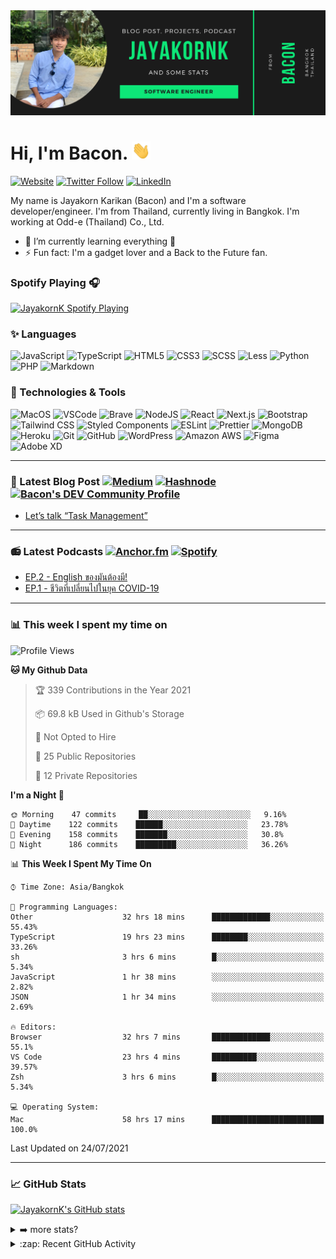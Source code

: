 <img src="https://github.com/jayakornk/jayakornk/blob/main/GitHub%20Banner.png">

# Hi, I'm Bacon. <img src="https://raw.githubusercontent.com/jayakornk/jayakornk/main/wave.gif" width="30px">

[![Website](https://img.shields.io/website?label=jayakornk.dev&style=for-the-badge&url=https%3A%2F%2Fjayakornk.dev)][website]
[![Twitter Follow](https://img.shields.io/twitter/follow/jayakornk?color=1DA1F2&logo=twitter&style=for-the-badge)](https://twitter.com/intent/follow?original_referer=https%3A%2F%2Fgithub.com%2Fjayakornk&screen_name=jayakornk)
[![LinkedIn](https://img.shields.io/badge/-Jayakorn_Karikan-0077B5?style=for-the-badge&logo=linkedin)][linkedin]

My name is Jayakorn Karikan (Bacon) and I'm a software developer/engineer. I'm from Thailand, currently living in Bangkok. I'm working at Odd-e (Thailand) Co., Ltd.

- 🌱 I’m currently learning everything 🥶
- ⚡ Fun fact: I'm a gadget lover and a Back to the Future fan.

### Spotify Playing 🎧

[<img src="https://spotify-readme.jayakornk.vercel.app/api/spotify" alt="JayakornK Spotify Playing" width="350" />](https://open.spotify.com/user/whiskey2wine)

### ✨ Languages

![JavaScript](https://img.shields.io/badge/JavaScript-F7DF1E?style=for-the-badge&logo=javascript&logoColor=333333)
![TypeScript](https://img.shields.io/badge/TypeScript-3178C6?style=for-the-badge&logo=typescript&logoColor=white)
![HTML5](https://img.shields.io/badge/HTML-E34F26?style=for-the-badge&logo=html5&logoColor=white)
![CSS3](https://img.shields.io/badge/CSS-1572B6?style=for-the-badge&logo=css3&logoColor=white)
![SCSS](https://img.shields.io/badge/SCSS-CC6699?style=for-the-badge&logo=sass&logoColor=white)
![Less](https://img.shields.io/badge/Less-1D365D?style=for-the-badge&logo=less&logoColor=white)
![Python](https://img.shields.io/badge/Python-3776AB?style=for-the-badge&logo=python&logoColor=white)
![PHP](https://img.shields.io/badge/PHP-777BB4?style=for-the-badge&logo=php&logoColor=white)
![Markdown](https://img.shields.io/badge/Markdown-000000?style=for-the-badge&logo=markdown&logoColor=white)

### 🧰 Technologies & Tools

![MacOS](https://img.shields.io/badge/-Macbook_Air_M1-black?style=flat-square&logo=apple)
![VSCode](https://img.shields.io/badge/-VSCode-black?style=flat-square&logo=visual-studio-code&logoColor=007ACC)
![Brave](https://img.shields.io/badge/-Brave_Browser-black?style=flat-square&logo=brave)
![NodeJS](https://img.shields.io/badge/-NodeJS-black?style=flat-square&logo=node.js)
![React](https://img.shields.io/badge/-React-black?style=flat-square&logo=react)
![Next.js](https://img.shields.io/badge/-Next.js-black?style=flat-square&logo=next.js)
![Bootstrap](https://img.shields.io/badge/-Bootstrap-black?style=flat-square&logo=bootstrap)
![Tailwind CSS](https://img.shields.io/badge/-Tailwind_CSS-black?style=flat-square&logo=tailwind-css)
![Styled Components](https://img.shields.io/badge/-Styled_Components-black?style=flat-square&logo=styled-components)
![ESLint](https://img.shields.io/badge/-ESLint-black?style=flat-square&logo=eslint&logoColor=4B32C3)
![Prettier](https://img.shields.io/badge/-Prettier-black?style=flat-square&logo=prettier)
![MongoDB](https://img.shields.io/badge/-MongoDB-black?style=flat-square&logo=mongodb)
![Heroku](https://img.shields.io/badge/-Heroku-black?style=flat-square&logo=heroku&logoColor=430098)
![Git](https://img.shields.io/badge/-Git-black?style=flat-square&logo=git)
![GitHub](https://img.shields.io/badge/-GitHub-black?style=flat-square&logo=github)
![WordPress](https://img.shields.io/badge/-WordPress-black?style=flat-square&logo=wordpress&logoColor=21759B)
![Amazon AWS](https://img.shields.io/badge/-AWS-black?style=flat-square&logo=amazon-aws)
![Figma](https://img.shields.io/badge/-Figma-black?style=flat-square&logo=figma)
![Adobe XD](https://img.shields.io/badge/-Adobe_XD-black?style=flat-square&logo=adobe-xd)

---

### 📝 Latest Blog Post [![Medium](https://img.shields.io/badge/-Medium-12100E?style=flat-square&logo=medium)](https://medium.com/@jayakornk) [![Hashnode](https://img.shields.io/badge/-Hashnode-2962FF?style=flat-square&logo=hashnode)](https://hashnode.com/@jayakornk) [![Bacon's DEV Community Profile](https://img.shields.io/badge/-dev.to-0A0A0A?style=flat-square&logo=dev.to)](https://dev.to/jayakornk)

<!-- BLOG-POST-LIST:START -->
- [Let’s talk “Task Management”](https://medium.com/odds-team/lets-talk-task-management-a2a8ac7db511?source=rss-b59d0b314c81------2)
<!-- BLOG-POST-LIST:END -->

---

### 📻 Latest Podcasts [![Anchor.fm](https://img.shields.io/badge/-Anchor.fm-5000B9?style=flat-square&logo=anchor&logoColor=white)](https://anchor.fm/organic-talk) [![Spotify](https://img.shields.io/badge/-Spotify-1ED760?style=flat-square&logo=spotify&logoColor=white)](https://open.spotify.com/show/7mTCD9dJ7epy3w8WN4CXde)

<!-- PODCAST:START -->
- [EP.2 - English ของมันต้องมี!](https://anchor.fm/organic-talk/episodes/EP-2---English-eersf0)
- [EP.1 - ชีวิตที่เปลี่ยนไปในยุค COVID-19](https://anchor.fm/organic-talk/episodes/EP-1----COVID-19-eeho5o)
<!-- PODCAST:END -->

---

### 📊 This week I spent my time on

<!--START_SECTION:waka-->
![Profile Views](http://img.shields.io/badge/Profile%20Views-0-blue)

**🐱 My Github Data** 

> 🏆 339 Contributions in the Year 2021
 > 
> 📦 69.8 kB Used in Github's Storage 
 > 
> 🚫 Not Opted to Hire
 > 
> 📜 25 Public Repositories 
 > 
> 🔑 12 Private Repositories  
 > 
**I'm a Night 🦉** 

```text
🌞 Morning    47 commits     ██░░░░░░░░░░░░░░░░░░░░░░░   9.16% 
🌆 Daytime    122 commits    ██████░░░░░░░░░░░░░░░░░░░   23.78% 
🌃 Evening    158 commits    ███████░░░░░░░░░░░░░░░░░░   30.8% 
🌙 Night      186 commits    █████████░░░░░░░░░░░░░░░░   36.26%

```


📊 **This Week I Spent My Time On** 

```text
⌚︎ Time Zone: Asia/Bangkok

💬 Programming Languages: 
Other                    32 hrs 18 mins      █████████████░░░░░░░░░░░░   55.43% 
TypeScript               19 hrs 23 mins      ████████░░░░░░░░░░░░░░░░░   33.26% 
sh                       3 hrs 6 mins        █░░░░░░░░░░░░░░░░░░░░░░░░   5.34% 
JavaScript               1 hr 38 mins        ░░░░░░░░░░░░░░░░░░░░░░░░░   2.82% 
JSON                     1 hr 34 mins        ░░░░░░░░░░░░░░░░░░░░░░░░░   2.69%

🔥 Editors: 
Browser                  32 hrs 7 mins       █████████████░░░░░░░░░░░░   55.1% 
VS Code                  23 hrs 4 mins       ██████████░░░░░░░░░░░░░░░   39.57% 
Zsh                      3 hrs 6 mins        █░░░░░░░░░░░░░░░░░░░░░░░░   5.34%

💻 Operating System: 
Mac                      58 hrs 17 mins      █████████████████████████   100.0%

```


 Last Updated on 24/07/2021
<!--END_SECTION:waka-->

---

### 📈 GitHub Stats

[![JayakornK's GitHub stats](https://github-readme-stats.vercel.app/api?username=jayakornk&count_private=true&show_icons=true)][github]
<details>
  <summary>➡️ more stats?</summary>

  <img alt="Top Langs" align="left" src="http://github-readme-stats.jayakornk.vercel.app/api/top-langs/?username=jayakornk&langs_count=3" />
  <img alt="GitHub Streak" align="left" src="https://github-readme-streak-stats.herokuapp.com/?user=jayakornk" />

</details>

<details>
  <summary>:zap: Recent GitHub Activity</summary>

<!--START_SECTION:activity-->
1. 💪 Opened PR [#522](https://github.com/carloscuesta/gitmoji-cli/pull/522) in [carloscuesta/gitmoji-cli](https://github.com/carloscuesta/gitmoji-cli)
<!--END_SECTION:activity-->

</details>

<!--
**jayakornk/jayakornk** is a ✨ _special_ ✨ repository because its `README.md` (this file) appears on your GitHub profile.

Here are some ideas to get you started:

- 🔭 I’m currently working on ...
- 🌱 I’m currently learning ...
- 👯 I’m looking to collaborate on ...
- 🤔 I’m looking for help with ...
- 💬 Ask me about ...
- 📫 How to reach me: ...
- 😄 Pronouns: ...
- ⚡ Fun fact: ...
-->

[website]: https://jayakornk.dev
[linkedin]: https://linkedin.com/in/jayakornk
[twitter]: https://twitter.com/jayakornk
[github]: https://github.com/jayakornk
